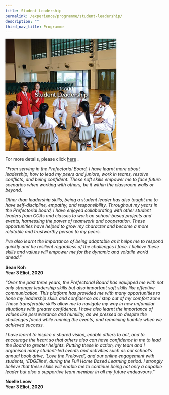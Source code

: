 ```yaml
---
title: Student Leadership
permalink: /experience/programme/student-leadership/
description: ""
third_nav_title: Programme
---
```

<img src="/images/Student%20Leadership.jpg" 
    style="width:70%">
		
For more details, please click [here](https://staging.d3jwf1tlw34213.amplifyapp.com/experience/programme/student-leadership) .
    
_"From serving in the Prefectorial Board, I have learnt more about leadership; how to lead my peers and juniors, work in teams, resolve conflicts, and being confident. These soft skills empower me to face future scenarios when working with others, be it within the classroom walls or beyond._
      
_Other than leadership skills, being a student leader has also taught me to have self-discipline, empathy, and responsibility. Throughout my years in the Prefectorial board, I have enjoyed collaborating with other student leaders from CCAs and classes to work on school-based projects and events, harnessing the power of teamwork and cooperation. These opportunities have helped to grow my character and become a more relatable and trustworthy person to my peers._
      
_I’ve also learnt the importance of being adaptable as it helps me to respond quickly and be resilient regardless of the challenges I face. I believe these skills and values will empower me for the dynamic and volatile world ahead."_  
      
**Sean Koh <br>
Year 3 Eliot, 2020**  
      
_"Over the past three years, the Prefectorial Board has equipped me with not only stronger leadership skills but also important soft skills like effective communication. This platform has provided me with many opportunities to hone my leadership skills and confidence as I step out of my comfort zone These transferable skills allow me to navigate my way in new unfamiliar situations with greater confidence. I have also learnt the importance of values like perseverance and humility, as we pressed on despite the challenges faced while running the events, and remaining humble when we achieved success._
      
_I have learnt to inspire a shared vision, enable others to act, and to encourage the heart so that others also can have confidence in me to lead the Board to greater heights. Putting these in action, my team and I organised many student-led events and activities such as our school’s annual book drive, ‘Love the Preloved’, and our online engagement with students, ‘EDGEline’, during the Full Home Based Learning period. I strongly believe that these skills will enable me to continue being not only a capable leader but also a supportive team member in all my future endeavours."_  
      
**Noelle Leow <br>
Year 3 Eliot, 2020**